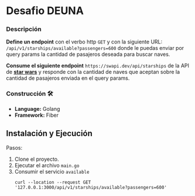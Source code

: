# Desafio DEUNA

### Descripción

**Define un endpoint** con el verbo http `GET` y con la siguiente URL: `/api/v1/starships/available?passengers=600` donde le puedas enviar por query params la cantidad de pasajeros deseada para buscar naves.

**Consume el siguiente endpoint** `https://swapi.dev/api/starships` de la API de **[star wars](https://swapi.dev/)** y responde con la cantidad de naves que aceptan sobre la cantidad de pasajeros enviada en el query params.

### Construcción 🛠️
* **Language:** Golang
* **Framework:** Fiber

## Instalación y Ejecución

Pasos:

1. Clone el proyecto.
2. Ejecutar el archivo ```main.go```
3. Consumir el servicio ```available```
   ```
   curl --location --request GET '127.0.0.1:3000/api/v1/starships/available?passengers=600'
   ```

